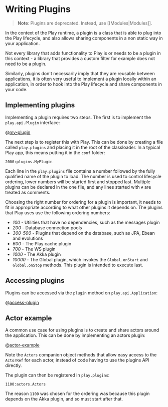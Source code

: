 <!--- Copyright (C) 2009-2015 Typesafe Inc. <http://www.typesafe.com> -->
# Writing Plugins

> __Note__: Plugins are deprecated. Instead, use [[Modules|Modules]].

In the context of the Play runtime, a plugin is a class that is able to plug into the Play lifecycle, and also allows sharing components in a non static way in your application.

Not every library that adds functionality to Play is or needs to be a plugin in this context - a library that provides a custom filter for example does not need to be a plugin.

Similarly, plugins don't necessarily imply that they are reusable between applications, it is often very useful to implement a plugin locally within an application, in order to hook into the Play lifecycle and share components in your code.

## Implementing plugins

Implementing a plugin requires two steps.  The first is to implement the `play.api.Plugin` interface:

@[my-plugin](code/ScalaPlugins.scala)

The next step is to register this with Play.  This can be done by creating a file called `play.plugins` and placing it in the root of the classloader.  In a typical Play app, this means putting it in the `conf` folder:

```
2000:plugins.MyPlugin
```

Each line in the `play.plugins` file contains a number followed by the fully qualified name of the plugin to load.  The number is used to control lifecycle ordering, lower numbers will be started first and stopped last.  Multiple plugins can be declared in the one file, and any lines started with `#` are treated as comments.

Choosing the right number for ordering for a plugin is important, it needs to fit in appropriate according to what other plugins it depends on.  The plugins that Play uses use the following ordering numbers:

* *100* - Utilities that have no dependencies, such as the messages plugin
* *200* - Database connection pools
* *300-500* - Plugins that depend on the database, such as JPA, Ebean and evolutions
* *600* - The Play cache plugin
* *700* - The WS plugin
* *1000* - The Akka plugin
* *10000* - The Global plugin, which invokes the `Global.onStart` and `Global.onStop` methods.  This plugin is intended to execute last.

## Accessing plugins

Plugins can be accessed via the `plugin` method on `play.api.Application`:

@[access-plugin](code/ScalaPlugins.scala)

## Actor example

A common use case for using plugins is to create and share actors around the application.  This can be done by implementing an actors plugin:

@[actor-example](code/ScalaPlugins.scala)

Note the `Actors` companion object methods that allow easy access to the `ActorRef` for each actor, instead of code having to use the plugins API directly.

The plugin can then be registered in `play.plugins`:

```
1100:actors.Actors
```

The reason `1100` was chosen for the ordering was because this plugin depends on the Akka plugin, and so must start after that.
